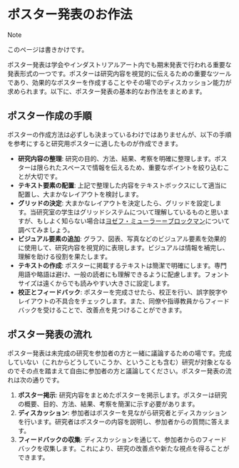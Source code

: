 # ポスター発表のお作法
> [!NOTE]
> このページは書きかけです。

ポスター発表は学会やインダストリアルアート内でも期末発表で行われる重要な発表形式の一つです。ポスターは研究内容を視覚的に伝えるための重要なツールであり、効果的なポスターを作成することやその場でのディスカッション能力が求められます。以下に、ポスター発表の基本的なお作法をまとめます。

## ポスター作成の手順
ポスターの作成方法は必ずしも決まっているわけではありませんが、以下の手順を参考にすると研究用ポスターに適したものが作成できます。

- **研究内容の整理**: 研究の目的、方法、結果、考察を明確に整理します。ポスターは限られたスペースで情報を伝えるため、重要なポイントを絞り込むことが大切です。
- **テキスト要素の配置**: 上記で整理した内容をテキストボックスにして適当に配置し、大まかなレイアウトを検討します。
- **グリッドの決定**: 大まかなレイアウトを決定したら、グリッドを設定します。当研究室の学生はグリッドシステムについて理解しているものと思いますが、もしよく知らない場合は[ヨゼフ・ミューラー＝ブロックマン](https://www.youtube.com/watch?v=L1CqYft1dXQ)について調べてみましょう。
- **ビジュアル要素の追加**: グラフ、図表、写真などのビジュアル要素を効果的に使用して、研究内容を視覚的に表現します。ビジュアルは情報を補完し、理解を助ける役割を果たします。
- **テキストの作成**: ポスターに掲載するテキストは簡潔で明確にします。専門用語や略語は避け、一般の読者にも理解できるように配慮します。フォントサイズは遠くからでも読みやすい大きさに設定します。
- **校正とフィードバック**: ポスターを完成させたら、校正を行い、誤字脱字やレイアウトの不具合をチェックします。また、同僚や指導教員からフィードバックを受けることで、改善点を見つけることができます。


## ポスター発表の流れ
ポスター発表は未完成の研究を参加者の方と一緒に議論するための場です。完成していない（これからどうしていこうか、ということも含む）研究が対象となるのでその点を踏まえて自由に参加者の方と議論してください。ポスター発表の流れは次の通りです。
1. **ポスター掲示**: 研究内容をまとめたポスターを掲示します。ポスターは研究の概要、目的、方法、結果、考察を簡潔に示す必要があります。
2. **ディスカッション**: 参加者はポスターを見ながら研究者とディスカッションを行います。研究者はポスターの内容を説明し、参加者からの質問に答えます。
3. **フィードバックの収集**: ディスカッションを通じて、参加者からのフィードバックを収集します。これにより、研究の改善点や新たな視点を得ることができます。